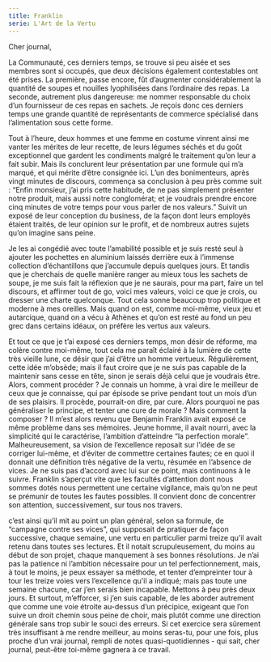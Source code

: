 ```yaml
---
title: Franklin
serie: L'Art de la Vertu
---
```

Cher journal,


La Communauté, ces derniers temps, se trouve si peu aisée et ses membres sont
si occupés, que deux décisions également contestables ont été prises. La
première, passe encore, fût d’augmenter considérablement la quantité de soupes
et nouilles lyophilisées dans l’ordinaire des repas. La seconde, autrement plus
dangereuse: me nommer responsable du choix d’un fournisseur de ces repas en
sachets. Je reçois donc ces derniers temps une grande quantité de représentants
de commerce spécialisé dans l’alimentation sous cette forme.

Tout à l’heure, deux hommes et une femme en costume vinrent ainsi me vanter les
mérites de leur recette, de leurs légumes séchés et du goût exceptionnel que
gardent les condiments malgré le traitement qu’on leur a fait subir. Mais ils
conclurent leur présentation par une formule qui m’a marqué, et qui mérite
d’être consignée ici. L’un des bonimenteurs, après vingt minutes de discours,
commença sa conclusion à peu près comme suit : “Enfin monsieur, j’ai pris cette
habitude, de ne pas simplement présenter notre produit, mais aussi notre
conglomérat; et je voudrais prendre encore cinq minutes de votre temps pour
vous parler de nos valeurs.” Suivit un exposé de leur conception du business,
de la façon dont leurs employés étaient traités, de leur opinion sur le profit,
et de nombreux autres sujets qu’on imagine sans peine.

Je les ai congédié avec toute l’amabilité possible et je suis resté seul à
ajouter les pochettes en aluminium laissés derrière eux à l’immense collection
d’échantillons que j’accumule depuis quelques jours. Et tandis que je cherchais
de quelle manière ranger au mieux tous les sachets de soupe, je me suis fait la
réflexion que je ne saurais, pour ma part, faire un tel discours, et affirmer
tout de go, voici mes valeurs, voici ce que je crois, ou dresser une charte
quelconque. Tout cela sonne beaucoup trop politique et moderne à mes oreilles.
Mais quand on est, comme moi-même, vieux jeu et autarcique, quand on a vécu à
Athènes et qu’on est resté au fond un peu grec dans certains idéaux, on préfère
les vertus aux valeurs.

Et tout ce que je t’ai exposé ces derniers temps, mon désir de réforme, ma
colère contre moi-même, tout cela me paraît éclairé à la lumière de cette très
vieille lune, ce désir que j’ai d’être un homme vertueux. Régulièrement, cette
idée m’obsède; mais il faut croire que je ne suis pas capable de la maintenir
sans cesse en tête, sinon je serais déjà celui que je voudrais être. Alors,
comment procéder ? Je connais un homme, à vrai dire le meilleur de ceux que je
connaisse, qui par épisode se prive pendant tout un mois d’un de ses plaisirs.
Il procède, pourrait-on dire, par cure. Alors pourquoi ne pas généraliser le
principe, et tenter une cure de morale ? Mais comment la composer ? Il m’est
alors revenu que Benjamin Franklin avait exposé ce même problème dans ses
mémoires. Jeune homme, il avait nourri, avec la simplicité qui le caractérise,
l’ambition d’atteindre “la perfection morale”. Malheureusement, sa vision de
l’excellence reposait sur l’idée de se corriger lui-même, et d’éviter de
commettre certaines fautes; ce en quoi il donnait une définition très négative
de la vertu, résumée en l’absence de vices. Je ne suis pas d’accord avec lui
sur ce point, mais continuons à le suivre. Franklin s’aperçut vite que les
facultés d’attention dont nous sommes dotés nous permettent une certaine
vigilance, mais qu’on ne peut se prémunir de toutes les fautes possibles. Il
convient donc de concentrer son attention, successivement, sur tous nos
travers.

c’est ainsi qu’il mit au point un plan général, selon sa formule, de “campagne
contre ses vices”, qui supposait de pratiquer de façon successive, chaque
semaine, une vertu en particulier parmi treize qu’il avait retenu dans toutes
ses lectures. Et il notait scrupuleusement, du moins au début de son projet,
chaque manquement à ses bonnes résolutions. Je n’ai pas la patience ni
l’ambition nécessaire pour un tel perfectionnement, mais, à tout le moins, je
peux essayer sa méthode, et tenter d’empreinter tour à tour les treize voies
vers l’excellence qu’il a indiqué; mais pas toute une semaine chacune, car j’en
serais bien incapable. Mettons à peu près deux jours. Et surtout, m’efforcer,
si j’en suis capable, de les aborder autrement que comme une voie étroite
au-dessus d’un précipice, exigeant que l’on suive un droit chemin sous peine de
choir, mais plutôt comme une direction générale sans trop subir le souci des
erreurs. Si cet exercice sera sûrement très insuffisant à me rendre meilleur,
au moins seras-tu, pour une fois, plus proche d’un vrai journal, rempli de
notes quasi-quotidiennes - qui sait, cher journal, peut-être toi-même gagnera à
ce travail.
